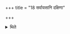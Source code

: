 +++
title = "18 सर्वायसानि दक्षिणा"

+++

<details><summary>थिते</summary>

सर्वायसानि दक्षिणा १८
</details>
